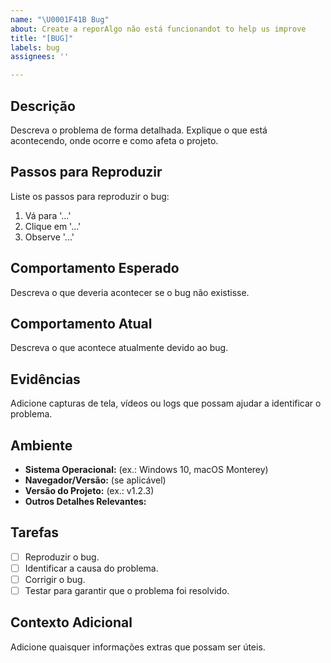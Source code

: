```yaml
---
name: "\U0001F41B Bug"
about: Create a reporAlgo não está funcionandot to help us improve
title: "[BUG]"
labels: bug
assignees: ''

---
```


## Descrição
Descreva o problema de forma detalhada. Explique o que está acontecendo, onde ocorre e como afeta o projeto.

## Passos para Reproduzir
Liste os passos para reproduzir o bug:
1. Vá para '...'
2. Clique em '...'
3. Observe '...'

## Comportamento Esperado
Descreva o que deveria acontecer se o bug não existisse.

## Comportamento Atual
Descreva o que acontece atualmente devido ao bug.

## Evidências
Adicione capturas de tela, vídeos ou logs que possam ajudar a identificar o problema.

## Ambiente
- **Sistema Operacional:** (ex.: Windows 10, macOS Monterey)
- **Navegador/Versão:** (se aplicável)
- **Versão do Projeto:** (ex.: v1.2.3)
- **Outros Detalhes Relevantes:** 

## Tarefas
- [ ] Reproduzir o bug.
- [ ] Identificar a causa do problema.
- [ ] Corrigir o bug.
- [ ] Testar para garantir que o problema foi resolvido.

## Contexto Adicional
Adicione quaisquer informações extras que possam ser úteis.
